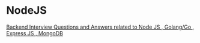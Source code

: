 # NodeJS

[Backend Interview Questions and Answers related to Node JS , Golang/Go , Express JS , MongoDB](https://github.com/Gauthamjm007/Backend-NodeJS-Golang-Interview_QA#table-of-contents---mongodb-and-mongoose)
